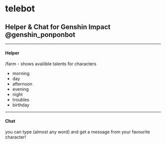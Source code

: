 # telebot
## Helper & Chat for Genshin Impact @genshin_ponponbot
---
#### Helper
/farm - shows availible talents for characters
+ morning
+ day
+ afternoon
+ evening
+ night
+ troubles
+ birthday

---
#### Chat
you can type (almost any word) and get a message from your favourite character!
